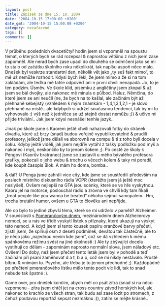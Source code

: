 ```yaml
---
layout: post
title: Zápisek ze dne 15. 10. 2004
date: '2004-10-15 17:00:00 +0200'
date_gmt: '2004-10-15 15:00:00 +0200'
category: nezařazené
tags: []
comments: []
---
```

<p>V průběhu posledních dvacetičtyř hodin jsem si vzpomněl na spoustu témat, o kterých bych se rád rozepsal  &amp; naprostou většinu z nich jsem zase zapomněl. Ale nerad bych zase upadl do dlouhého se odmlčení  jako se mi to stalo od začátku školního roku několikrát, tak napíšu aspoň něco málo. Dnešek byl veskrze  standartní den, několik vět jako &bdquo;ty seš fakt mimo&ldquo;, to mě už nemůže rozhodit. Kdysi bych řekl,  že jsem mimo a že si na tom zakládám, ale teďka mě tahle odpověď ani v první chvíli nenapadá. Jo, to je  ten podzim. Úsměv. Ve škole klid, písemku z angličtiny jsem zkopal &amp; už jsem se bál dvojky, ale nakonec  mě minula o půlbod. Haluz. Němčina, do které jsem se ani neučil (ne, že bych na to kašlal, ale začínám být  až přehnaně sebejistý (vzhledem k mým známkám - 1,4,1,3,1,2,1 - je slovo přehnaně na místě.. ale kdybych  si udržel současnou tendenci, tak by mi to vyhovovalo :) výš než k jedničce se už stejně dostat nemůžu ;))  &amp; učivo mi přijde triviální.. Jak jsem kdysi nesnášel tenhle jazyk..</p>
<p>Jinak po škole jsme s Kaorem ještě chvíli nahazovali fotky do stránek divadla, které už brzy (snad) budou  veřejně vypublikovatelné &amp; prudili profesory, jelikož jsme dělali ve sborovně na compu &amp; ti z toho byli  docela v šoku. Kdyby ještě viděli, jak jsem nejdřív vytáhl z tašky podložku pod myš a nakonec i myš, neskončilo  by to jenom šokem ;). Po cestě ze školy k Pengovi (Kaorův bratranec) jsme se zastavili u mého bývalého profesora grafiky, pokecali  o jeho webu &amp; trochu o věcech kolem &amp; taky mi poradil, kde koupit časopis Blok. A mám ho doma, bomba..</p>
<p>&amp; dál? U Penga jsme zahráli vice city, kde jsme se soustředili především na poslech místního diskusního  rádia VCPR (kteréžto jsem já ještě moc neslyšel). Ovšem nejlepší na GTA jsou scénky, které se ve hře vyskytnou.  Kaoru jel na motorce, poslouchal rádio a zrovna ve chvíli kdy tam říkali &bdquo;treat people like you wanna  be treated&ldquo; někoho sejmul samopalem.. Hm, trochu brutální humor, ovšem u GTA to člověku ani nepřijde.</p>
<p>Ale co bylo to jediné zbyvší téma, které se mi udrželo v paměti? Alzheimer. V souvislosti s  <a href="http://www.alzheimer.cz/?PageID=14">Pomerančovým dnem</a>, mezinárodním dnem Alzheimrovy nemoci,  se u nás ve třídě vyskytl lístek s příznaky, které ukazují na výskyt této nemoci. A když jsem si tento kousek  papíru oranžové barvy přečetl, zjistil jsem, že splňuji osm z deseti podmínek, devátou tak částečně, ale to je něco  jako &bdquo;najednou nevím kde jsem&ldquo;, což se dá vzhledem k mému spánkovému režimu svést na jiné okolnosti :)  Ale ty zbývající docela vystihují co dělám - zapomínám naprosto normální slova, jsem náladový etc. Ovšem! Do doby,  než jsem přečetl tento leták jsem byl v pohodě a teď začínám při psaní zaměňovat d a t, b a p, což se mi nikdy nestávalo.  Prostě blbnu &amp; vnímám to. Psycho, ale třeba je to jenom přechodné ;). Každopádně po přečtení pmerančového lístku  mělo tento pocit víc lidí, tak to snad nebude tak špatné :).</p>
<p>Game over, pro dnešek končím, abych měl co psát zítra (snad si na něco vzpomenu - zítra jsem chtěl jet na cross  country závod horských kol, ale nakonec to krachlo ze všech stran, tak budu asi zase lozit po stromech, z čehož  poutavou reportáž sepsat nezmáknu :)), zatím se mějte krásně..</p>
